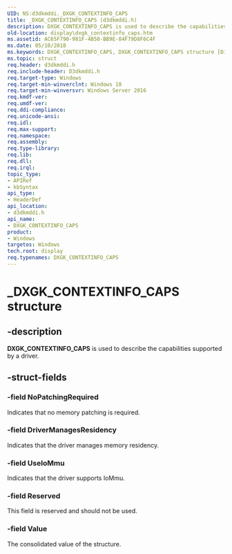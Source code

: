 ```yaml
---
UID: NS:d3dkmddi._DXGK_CONTEXTINFO_CAPS
title: _DXGK_CONTEXTINFO_CAPS (d3dkmddi.h)
description: DXGK_CONTEXTINFO_CAPS is used to describe the capabilities supported by a driver.
old-location: display\dxgk_contextinfo_caps.htm
ms.assetid: AC65F790-981F-4B50-BB9E-84F79D8F6C4F
ms.date: 05/10/2018
ms.keywords: DXGK_CONTEXTINFO_CAPS, DXGK_CONTEXTINFO_CAPS structure [Display Devices], _DXGK_CONTEXTINFO_CAPS, d3dkmddi/DXGK_CONTEXTINFO_CAPS, display.dxgk_contextinfo_caps
ms.topic: struct
req.header: d3dkmddi.h
req.include-header: D3dkmddi.h
req.target-type: Windows
req.target-min-winverclnt: Windows 10
req.target-min-winversvr: Windows Server 2016
req.kmdf-ver: 
req.umdf-ver: 
req.ddi-compliance: 
req.unicode-ansi: 
req.idl: 
req.max-support: 
req.namespace: 
req.assembly: 
req.type-library: 
req.lib: 
req.dll: 
req.irql: 
topic_type:
- APIRef
- kbSyntax
api_type:
- HeaderDef
api_location:
- d3dkmddi.h
api_name:
- DXGK_CONTEXTINFO_CAPS
product:
- Windows
targetos: Windows
tech.root: display
req.typenames: DXGK_CONTEXTINFO_CAPS
---
```


# _DXGK_CONTEXTINFO_CAPS structure


## -description


<b>DXGK_CONTEXTINFO_CAPS</b> is used to describe  the capabilities supported by a driver.


## -struct-fields




### -field NoPatchingRequired

Indicates that no memory patching is required.


### -field DriverManagesResidency

Indicates that the driver manages memory residency.


### -field UseIoMmu

Indicates that the driver supports IoMmu. 


### -field Reserved

This field is reserved and should not be used.


### -field Value

The consolidated value of the structure.

